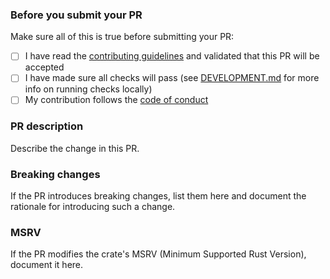 ### Before you submit your PR

Make sure all of this is true before submitting your PR:

- [ ] I have read the [contributing guidelines](https://github.com/clechasseur/travailleur/blob/main/CONTRIBUTING.md) and validated that this PR will be accepted
- [ ] I have made sure all checks will pass (see [DEVELOPMENT.md](https://github.com/clechasseur/travailleur/blob/main/DEVELOPMENT.md) for more info on running checks locally)
- [ ] My contribution follows the [code of conduct](https://github.com/clechasseur/travailleur/blob/main/CODE_OF_CONDUCT.md)

### PR description

Describe the change in this PR.

### Breaking changes

If the PR introduces breaking changes, list them here and document the rationale for introducing such a change.

### MSRV

If the PR modifies the crate's MSRV (Minimum Supported Rust Version), document it here.
